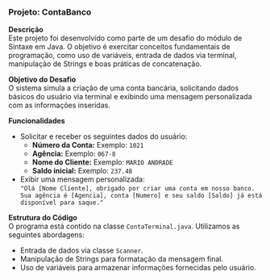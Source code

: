 ### Projeto: **ContaBanco**

**Descrição**  
Este projeto foi desenvolvido como parte de um desafio do módulo de Sintaxe em Java. O objetivo é exercitar conceitos fundamentais de programação, como uso de variáveis, entrada de dados via terminal, manipulação de Strings e boas práticas de concatenação.

**Objetivo do Desafio**  
O sistema simula a criação de uma conta bancária, solicitando dados básicos do usuário via terminal e exibindo uma mensagem personalizada com as informações inseridas.

**Funcionalidades**  
- Solicitar e receber os seguintes dados do usuário:
  - **Número da Conta:** Exemplo: `1021`
  - **Agência:** Exemplo: `067-8`
  - **Nome do Cliente:** Exemplo: `MARIO ANDRADE`
  - **Saldo inicial:** Exemplo: `237.48`
- Exibir uma mensagem personalizada:  
  `"Olá [Nome Cliente], obrigado por criar uma conta em nosso banco. Sua agência é [Agencia], conta [Numero] e seu saldo [Saldo] já está disponível para saque."`

**Estrutura do Código**  
O programa está contido na classe `ContaTerminal.java`. Utilizamos as seguintes abordagens:  
- Entrada de dados via classe `Scanner`.  
- Manipulação de Strings para formatação da mensagem final.  
- Uso de variáveis para armazenar informações fornecidas pelo usuário.


